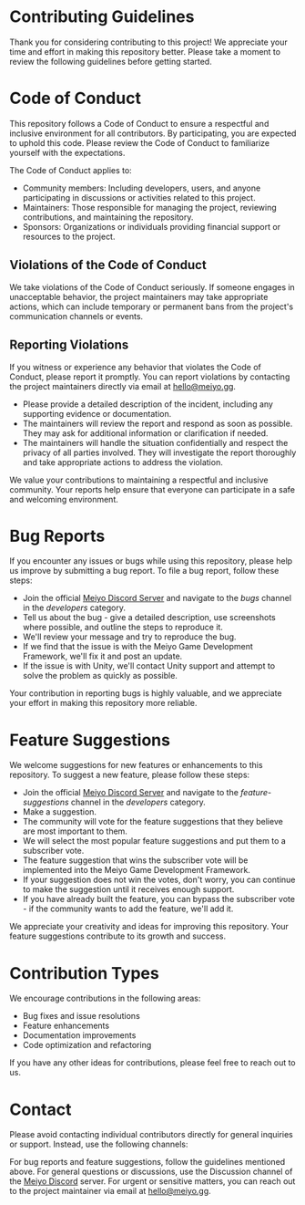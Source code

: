 # Contributing Guidelines
Thank you for considering contributing to this project! We appreciate your time and effort in making this repository better. Please take a moment to review the following guidelines before getting started.

# Code of Conduct
This repository follows a Code of Conduct to ensure a respectful and inclusive environment for all contributors. By participating, you are expected to uphold this code. Please review the Code of Conduct to familiarize yourself with the expectations.

The Code of Conduct applies to:

* Community members: Including developers, users, and anyone participating in discussions or activities related to this project.
* Maintainers: Those responsible for managing the project, reviewing contributions, and maintaining the repository.
* Sponsors: Organizations or individuals providing financial support or resources to the project.

## Violations of the Code of Conduct
We take violations of the Code of Conduct seriously. If someone engages in unacceptable behavior, the project maintainers may take appropriate actions, which can include temporary or permanent bans from the project's communication channels or events.

## Reporting Violations
If you witness or experience any behavior that violates the Code of Conduct, please report it promptly. You can report violations by contacting the project maintainers directly via email at hello@meiyo.gg.

* Please provide a detailed description of the incident, including any supporting evidence or documentation.
* The maintainers will review the report and respond as soon as possible. They may ask for additional information or clarification if needed.
* The maintainers will handle the situation confidentially and respect the privacy of all parties involved. They will investigate the report thoroughly and take appropriate actions to address the violation.

We value your contributions to maintaining a respectful and inclusive community. Your reports help ensure that everyone can participate in a safe and welcoming environment.

# Bug Reports
If you encounter any issues or bugs while using this repository, please help us improve by submitting a bug report. To file a bug report, follow these steps:

* Join the official [Meiyo Discord Server](https://discord.gg/w4e5Kkkkzd) and navigate to the _bugs_ channel in the _developers_ category.
* Tell us about the bug - give a detailed description, use screenshots where possible, and outline the steps to reproduce it.
* We'll review your message and try to reproduce the bug.
* If we find that the issue is with the Meiyo Game Development Framework, we'll fix it and post an update.
* If the issue is with Unity, we'll contact Unity support and attempt to solve the problem as quickly as possible.

Your contribution in reporting bugs is highly valuable, and we appreciate your effort in making this repository more reliable.

# Feature Suggestions
We welcome suggestions for new features or enhancements to this repository. To suggest a new feature, please follow these steps:

* Join the official [Meiyo Discord Server](https://discord.gg/w4e5Kkkkzd) and navigate to the _feature-suggestions_ channel in the _developers_ category.
* Make a suggestion.
* The community will vote for the feature suggestions that they believe are most important to them.
* We will select the most popular feature suggestions and put them to a subscriber vote.
* The feature suggestion that wins the subscriber vote will be implemented into the Meiyo Game Development Framework.
* If your suggestion does not win the votes, don't worry, you can continue to make the suggestion until it receives enough support.
* If you have already built the feature, you can bypass the subscriber vote - if the community wants to add the feature, we'll add it.

We appreciate your creativity and ideas for improving this repository. Your feature suggestions contribute to its growth and success.

# Contribution Types
We encourage contributions in the following areas:

* Bug fixes and issue resolutions
* Feature enhancements
* Documentation improvements
* Code optimization and refactoring

If you have any other ideas for contributions, please feel free to reach out to us.

# Contact
Please avoid contacting individual contributors directly for general inquiries or support. Instead, use the following channels:

For bug reports and feature suggestions, follow the guidelines mentioned above.
For general questions or discussions, use the Discussion channel of the [Meiyo Discord](https://discord.com/invite/UMu6r7EvxH) server.
For urgent or sensitive matters, you can reach out to the project maintainer via email at hello@meiyo.gg.
